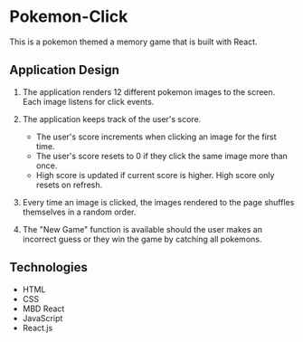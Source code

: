 # Pokemon-Click

This is a pokemon themed a memory game that is built with React.

## Application Design

1. The application renders 12 different pokemon images to the screen. Each image listens for click events.

2. The application keeps track of the user's score.
    * The user's score increments when clicking an image for the first time.
    * The user's score resets to 0 if they click the same image more than once.
    * High score is updated if current score is higher. High score only resets on refresh.

3. Every time an image is clicked, the images rendered to the page shuffles themselves in a random order.

4. The "New Game" function is available should the user makes an incorrect guess or they win the game by catching all pokemons.

## Technologies
  * HTML
  * CSS
  * MBD React
  * JavaScript
  * React.js
